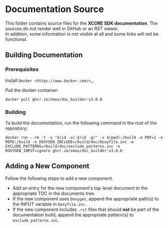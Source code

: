 # Documentation Source

This folder contains source files for the **XCORE SDK documentation**.  The sources do not render well in GitHub or an RST viewer.  
In addition, some information is not visible at all and some links will not be functional.

## Building Documentation

### Prerequisites

Install `Docker <https://www.docker.com/>`_.

Pull the docker container:

    docker pull ghcr.io/xmos/doc_builder:v3.0.0

### Building

To build the documentation, run the following command in the root of the repository:

    docker run --rm -t -u "$(id -u):$(id -g)" -v $(pwd):/build -e PDF=1 -e REPO:/build -e DOXYGEN_INCLUDE=/build/doc/Doxyfile.inc -e EXCLUDE_PATTERNS=/build/doc/exclude_patterns.inc -e DOXYGEN_INPUT=ignore ghcr.io/xmos/doc_builder:v3.0.0

## Adding a New Component

Follow the following steps to add a new component.

- Add an entry for the new component's top-level document to the appropriate TOC in the documents tree.
- If the new component uses `Doxygen`, append the appropriate path(s) to the INPUT variable in `Doxyfile.inc`.
- If the new component includes `.rst` files that should **not** be part of the documentation build, append the appropriate pattern(s) to `exclude_patterns.inc`.
